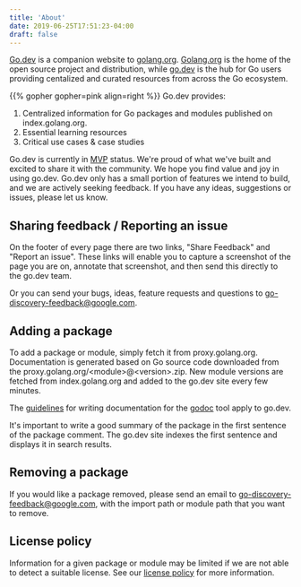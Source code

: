```yaml
---
title: 'About'
date: 2019-06-25T17:51:23-04:00
draft: false
---
```


[Go.dev](https://go.dev) is a companion website to [golang.org](https://golang.org). [Golang.org](https://golang.org) is the home of the open source project and distribution, while [go.dev](https://go.dev) is the hub for Go users providing centalized and curated resources from across the Go ecosystem. 

{{% gopher gopher=pink align=right %}}
Go.dev provides:

1. Centralized information for Go packages and modules published on index.golang.org. 
2. Essential learning resources
3. Critical use cases & case studies

Go.dev is currently in [MVP](https://en.wikipedia.org/wiki/Minimum_viable_product) status. We're proud of what we've built and excited to share it with the community. We hope you find value and joy in using go.dev. Go.dev only has a small portion of features we intend to build, and we are actively seeking feedback. If you have any ideas, suggestions or issues, please let us know.

## Sharing feedback / Reporting an issue

On the footer of every page there are two links, "Share Feedback" and "Report an issue". These links will enable you to capture a screenshot of the page you are on, annotate that screenshot, and then send this directly to the go.dev team. 

Or you can send your bugs, ideas, feature requests and questions to [go-discovery-feedback@google.com](mailto:go-discovery-feedback@google.com). 

## Adding a package
To add a package or module, simply fetch it from proxy.golang.org. Documentation is generated based on Go source code downloaded from the proxy.golang.org/\<module\>@\<version\>.zip. New module versions are fetched from index.golang.org and added to the go.dev site every few minutes.

The [guidelines](https://blog.golang.org/godoc-documenting-go-code) for writing documentation for the [godoc](https://pkg.go.dev/golang.org/x/tools/cmd/godoc) tool apply to go.dev. 

It's important to write a good summary of the package in the first sentence of the package comment. The go.dev site indexes the first sentence and displays it in search results.

## Removing a package
If you would like a package removed, please send an email to [go-discovery-feedback@google.com](mailto:go-discovery-feedback@google.com), with the import path or module path that you want to remove. 

## License policy
Information for a given package or module may be limited if we are not able to detect a suitable license. See our [license policy](https://pkg.go.dev/license-policy) for more information.
